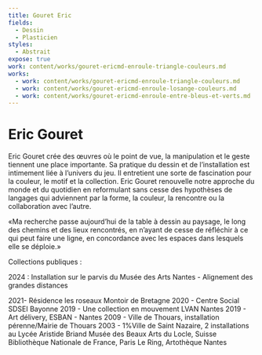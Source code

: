 ```yaml
---
title: Gouret Eric
fields:
  - Dessin
  - Plasticien
styles:
  - Abstrait
expose: true
work: content/works/gouret-ericmd-enroule-triangle-couleurs.md
works:
  - work: content/works/gouret-ericmd-enroule-triangle-couleurs.md
  - work: content/works/gouret-ericmd-enroule-losange-couleurs.md
  - work: content/works/gouret-ericmd-enroule-entre-bleus-et-verts.md
---
```


# Eric Gouret

Eric Gouret crée des œuvres où le point de vue, la manipulation et le geste tiennent une place importante.
Sa pratique du dessin et de l’installation est intimement liée à l’univers du jeu. Il entretient une sorte de fascination pour la couleur, le motif et la collection. Eric Gouret renouvelle notre approche du monde et du quotidien en reformulant sans cesse des hypothèses de langages qui adviennent par la forme, la couleur, la rencontre ou la collaboration avec l’autre.

«Ma recherche passe aujourd’hui de la table à dessin au paysage, le long des chemins et des lieux rencontrés, en n’ayant de cesse de réfléchir à ce qui peut faire une ligne, en concordance avec les espaces dans lesquels elle se déploie.»

Collections publiques :	&#x9;

2024 : Installation sur le parvis du Musée des Arts Nantes - Alignement des grandes distances

2021- Résidence les roseaux  Montoir de Bretagne
2020 - Centre Social SDSEI  Bayonne
2019 - Une collection en mouvement LVAN Nantes
2019 - Art délivery, ESBAN - Nantes
2009 - Ville de Thouars, installation pérenne/Mairie de Thouars
2003 - 1%Ville de Saint Nazaire, 2 installations au Lycée Aristide Briand
Musée des Beaux Arts du Locle, Suisse
Bibliothèque Nationale de France, Paris
Le Ring, Artothèque Nantes

&#x9;		&#x9;
&#x9;	&#x9;
&#x9;&#x9;
&#x9;
&#x9;	&#x9;
&#x9;	&#x9;
&#x9;&#x9;
&#x9;
